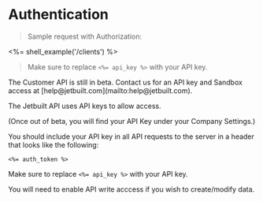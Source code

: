 # Authentication

> Sample request with Authorization:

<%= shell_example('/clients') %>

> Make sure to replace `<%= api_key %>` with your API key.

<aside class="notice">
  The Customer API is still in beta. Contact us for an API key and Sandbox access at
  [help@jetbuilt.com](mailto:help@jetbuilt.com).
</aside>

The Jetbuilt API uses API keys to allow access.

(Once out of beta, you will find your API Key under your Company Settings.)

You should include your API key in all API requests to the server in a header that looks like the
following:

`<%= auth_token %>`

<aside class="notice">
  Make sure to replace <code><%= api_key %></code> with your API key.
</aside>

You will need to enable API write acccess if you wish to create/modify data.
